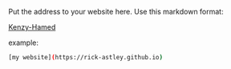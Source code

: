 Put the address to your website here. Use this markdown format:

[Kenzy-Hamed](https://kenzyhamed.github.io)


example:
```bash
[my website](https://rick-astley.github.io)
```